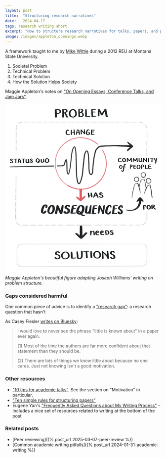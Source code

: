 ```yaml
---
layout: post
title:  "Structuring research narratives"
date:   2024-04-17
tags: research writing short
excerpt: "How to structure research narratives for talks, papers, and posters"
image: /images/appleton_openings.webp
---
```




A framework taught to me by [Mike Wittie](https://www.cs.montana.edu/mwittie/) during a 2012 REU at Montana State University.

 1. Societal Problem
 2. Technical Problem
 3. Technical Solution
 4. How the Solution Helps Society

Maggie Appleton's notes on ["On Opening Essays, Conference Talks, and Jam Jars"](https://maggieappleton.com/openings).


![](/images/appleton_openings.webp)
*Maggie Appleton's beautiful figure adapting Joseph Williams' writing on problem structure.*

### Gaps considered harmful

One common piece of advice is to identify a ["research gap"](https://libanswers.snhu.edu/faq/264001): a research question that hasn't 

As Casey Fiesler [writes on Bluesky](https://bsky.app/profile/cfiesler.bsky.social/post/3lmursrhukc2b):

>I would love to never see the phrase "little is known about" in a paper ever again.
>
>(1) Most of the time the authors are far more confident about that statement than they should be.
>
>(2) There are lots of things we know little about because no one cares. Just not knowing isn't a good motivation.

### Other resources

 - ["10 tips for academic talks"](https://matt.might.net/articles/academic-presentation-tips/). See the section on "Motivation" in particular.
 - ["Ten simple rules for structuring papers"](https://www.biorxiv.org/content/10.1101/088278v5.full)
 - Eugene Yan's ["Frequently Asked Questions about My Writing Process"](https://eugeneyan.com/writing/writing-faq/) – Includes a nice set of resources related to writing at the bottom of the post

### Related posts
 -  [Peer reviewing]({% post_url 2025-03-07-peer-review %})
 -  [Common academic writing pitfalls]({% post_url 2024-01-31-academic-writing %})

